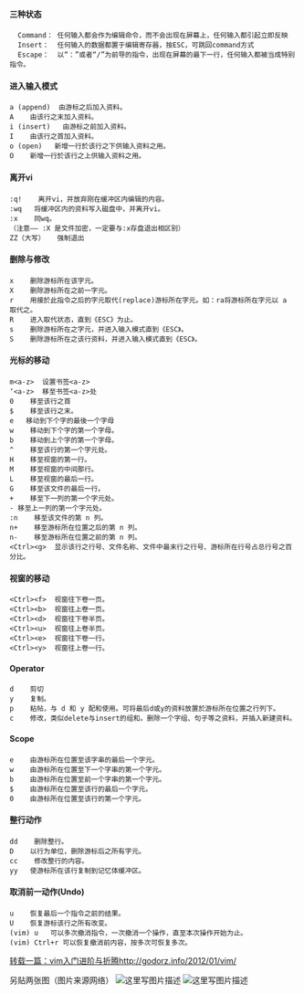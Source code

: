 #### 三种状态
 
      Command： 任何输入都会作为编辑命令，而不会出现在屏幕上，任何输入都引起立即反映
      Insert：  任何输入的数据都置于编辑寄存器，按ESC，可跳回command方式
      Escape：  以“：”或者“/”为前导的指令，出现在屏幕的最下一行，任何输入都被当成特别指令。

#### 进入输入模式

	a (append)  由游标之后加入资料。
	A    由该行之末加入资料。
	i (insert)   由游标之前加入资料。
	I    由该行之首加入资料。
	o (open)   新增一行於该行之下供输入资料之用。
	O    新增一行於该行之上供输入资料之用。

#### 离开vi
	:q!    离开vi，并放弃刚在缓冲区内编辑的内容。
	:wq   将缓冲区内的资料写入磁盘中，并离开vi。
	:x    同wq。
	（注意—— :X 是文件加密，一定要与:x存盘退出相区别）
	ZZ（大写）   强制退出

#### 删除与修改
	x    删除游标所在该字元。
	X    删除游标所在之前一字元。
	r    用接於此指令之后的字元取代(replace)游标所在字元。如：ra将游标所在字元以 a 取代之。
	R    进入取代状态，直到《ESC》为止。
	s    删除游标所在之字元，并进入输入模式直到《ESC》。
	S    删除游标所在之该行资料，并进入输入模式直到《ESC》。

#### 光标的移动
	m<a-z>  设置书签<a-z>
	‘<a-z>  移至书签<a-z>处
	0    移至该行之首
	$    移至该行之末。
	e   移动到下个字的最後一个字母
	w    移动到下个字的第一个字母。
	b    移动到上个字的第一个字母。
	^    移至该行的第一个字元处。
	H    移至视窗的第一行。
	M    移至视窗的中间那行。
	L    移至视窗的最后一行。
	G    移至该文件的最后一行。
	+    移至下一列的第一个字元处。
	- 移至上一列的第一个字元处。
	:n    移至该文件的第 n 列。
	n+    移至游标所在位置之后的第 n 列。
	n-    移至游标所在位置之前的第 n 列。
	<Ctrl><g>  显示该行之行号、文件名称、文件中最末行之行号、游标所在行号占总行号之百分比。

#### 视窗的移动
	<Ctrl><f>  视窗往下卷一页。
	<Ctrl><b>  视窗往上卷一页。
	<Ctrl><d>  视窗往下卷半页。
	<Ctrl><u>  视窗往上卷半页。
	<Ctrl><e>  视窗往下卷一行。
	<Ctrl><y>  视窗往上卷一行。

#### Operator
	d    剪切
	y    复制。
	p    粘帖，与 d 和 y 配和使用。可将最后d或y的资料放置於游标所在位置之行列下。
	c    修改，类似delete与insert的组和。删除一个字组、句子等之资料，并插入新建资料。

#### Scope
	e    由游标所在位置至该字串的最后一个字元。
	w    由游标所在位置至下一个字串的第一个字元。
	b    由游标所在位置至前一个字串的第一个字元。
	$    由游标所在位置至该行的最后一个字元。
	0    由游标所在位置至该行的第一个字元。

#### 整行动作
	dd    删除整行。
	D    以行为单位，删除游标后之所有字元。
	cc    修改整行的内容。
	yy   使游标所在该行复制到记忆体缓冲区。

#### 取消前一动作(Undo)
	u    恢复最后一个指令之前的结果。
	U    恢复游标该行之所有改变。
	(vim) u   可以多次撤消指令，一次撤消一个操作，直至本次操作开始为止。
	(vim) Ctrl+r 可以恢复撤消前内容，按多次可恢复多次。

[转载一篇：vim入门进阶与折腾http://godorz.info/2012/01/vim/](http://godorz.info/2012/01/vim/)

另贴两张图（图片来源网络）
![这里写图片描述](https://img-blog.csdn.net/20180511141322698?watermark/2/text/aHR0cHM6Ly9ibG9nLmNzZG4ubmV0L3FxXzQxNzY3OTMw/font/5a6L5L2T/fontsize/400/fill/I0JBQkFCMA==/dissolve/70)
![这里写图片描述](https://img-blog.csdn.net/20180511141344308?watermark/2/text/aHR0cHM6Ly9ibG9nLmNzZG4ubmV0L3FxXzQxNzY3OTMw/font/5a6L5L2T/fontsize/400/fill/I0JBQkFCMA==/dissolve/70)
